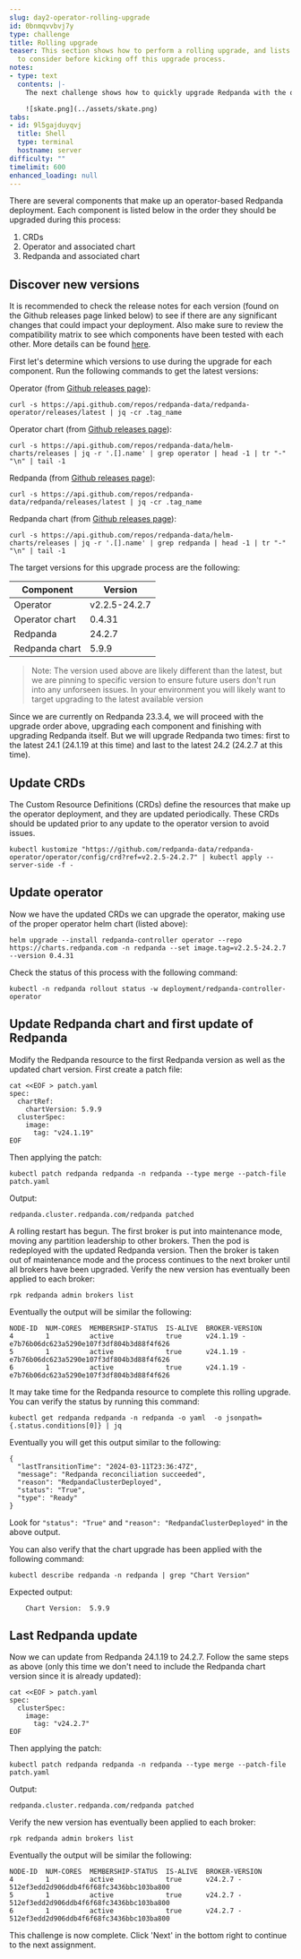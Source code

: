 ```yaml
---
slug: day2-operator-rolling-upgrade
id: 0bnmqvvbvj7y
type: challenge
title: Rolling upgrade
teaser: This section shows how to perform a rolling upgrade, and lists a few things
  to consider before kicking off this upgrade process.
notes:
- type: text
  contents: |-
    The next challenge shows how to quickly upgrade Redpanda with the operator.

    ![skate.png](../assets/skate.png)
tabs:
- id: 9l5gajduyqvj
  title: Shell
  type: terminal
  hostname: server
difficulty: ""
timelimit: 600
enhanced_loading: null
---
```

There are several components that make up an operator-based Redpanda deployment. Each component is listed below in the order they should be upgraded during this process:

1. CRDs
2. Operator and associated chart
3. Redpanda and associated chart

## Discover new versions

It is recommended to check the release notes for each version (found on the Github releases page linked below) to see if there are any significant changes that could impact your deployment. Also make sure to review the compatibility matrix to see which components have been tested with each other. More details can be found [here](https://docs.redpanda.com/current/upgrade/k-upgrade-operator/).

First let's determine which versions to use during the upgrade for each component. Run the following commands to get the latest versions:

Operator (from [Github releases page](https://github.com/redpanda-data/redpanda-operator/releases)):

```bash,run
curl -s https://api.github.com/repos/redpanda-data/redpanda-operator/releases/latest | jq -cr .tag_name
```

Operator chart (from [Github releases page](https://github.com/redpanda-data/helm-charts/releases)):

```bash,run
curl -s https://api.github.com/repos/redpanda-data/helm-charts/releases | jq -r '.[].name' | grep operator | head -1 | tr "-" "\n" | tail -1
```

Redpanda (from [Github releases page](https://github.com/redpanda-data/helm-charts/releases)):

```bash,run
curl -s https://api.github.com/repos/redpanda-data/redpanda/releases/latest | jq -cr .tag_name
```

Redpanda chart (from [Github releases page](https://github.com/redpanda-data/helm-charts/releases)):

```bash,run
curl -s https://api.github.com/repos/redpanda-data/helm-charts/releases | jq -r '.[].name' | grep redpanda | head -1 | tr "-" "\n" | tail -1
```

The target versions for this upgrade process are the following:

| Component | Version |
|-|-|
| Operator | v2.2.5-24.2.7 |
| Operator chart | 0.4.31 |
| Redpanda | 24.2.7 |
| Redpanda chart | 5.9.9 |

> Note: The version used above are likely different than the latest, but we are pinning to specific version to ensure future users don't run into any unforseen issues. In your environment you will likely want to target upgrading to the latest available version

Since we are currently on Redpanda 23.3.4, we will proceed with the upgrade order above, upgrading each component and finishing with upgrading Redpanda itself. But we will upgrade Redpanda two times: first to the latest 24.1 (24.1.19 at this time) and last to the latest 24.2 (24.2.7 at this time).

## Update CRDs

The Custom Resource Definitions (CRDs) define the resources that make up the operator deployment, and they are updated periodically. These CRDs should be updated prior to any update to the operator version to avoid issues.

```bash,run
kubectl kustomize "https://github.com/redpanda-data/redpanda-operator/operator/config/crd?ref=v2.2.5-24.2.7" | kubectl apply --server-side -f -
```

## Update operator

Now we have the updated CRDs we can upgrade the operator, making use of the proper operator helm chart (listed above):

```bash,run
helm upgrade --install redpanda-controller operator --repo https://charts.redpanda.com -n redpanda --set image.tag=v2.2.5-24.2.7 --version 0.4.31
```

Check the status of this process with the following command:

```bash,run
kubectl -n redpanda rollout status -w deployment/redpanda-controller-operator
```

## Update Redpanda chart and first update of Redpanda

Modify the Redpanda resource to the first Redpanda version as well as the updated chart version. First create a patch file:

```bash,run
cat <<EOF > patch.yaml
spec:
  chartRef:
    chartVersion: 5.9.9
  clusterSpec:
    image:
      tag: "v24.1.19"
EOF
```

Then applying the patch:

```bash,run
kubectl patch redpanda redpanda -n redpanda --type merge --patch-file patch.yaml
```

Output:

```bash,nocopy
redpanda.cluster.redpanda.com/redpanda patched
```

A rolling restart has begun. The first broker is put into maintenance mode, moving any partition leadership to other brokers. Then the pod is redeployed with the updated Redpanda version. Then the broker is taken out of maintenance mode and the process continues to the next broker until all brokers have been upgraded. Verify the new version has eventually been applied to each broker:

```bash,run
rpk redpanda admin brokers list
```

Eventually the output will be similar the following:

```bash,nocopy
NODE-ID  NUM-CORES  MEMBERSHIP-STATUS  IS-ALIVE  BROKER-VERSION
4        1          active             true      v24.1.19 - e7b76b06dc623a5290e107f3df804b3d88f4f626
5        1          active             true      v24.1.19 - e7b76b06dc623a5290e107f3df804b3d88f4f626
6        1          active             true      v24.1.19 - e7b76b06dc623a5290e107f3df804b3d88f4f626
```

It may take time for the Redpanda resource to complete this rolling upgrade. You can verify the status by running this command:

```bash,run
kubectl get redpanda redpanda -n redpanda -o yaml  -o jsonpath={.status.conditions[0]} | jq
```

Eventually you will get this output similar to the following:

```bash,nocopy
{
  "lastTransitionTime": "2024-03-11T23:36:47Z",
  "message": "Redpanda reconciliation succeeded",
  "reason": "RedpandaClusterDeployed",
  "status": "True",
  "type": "Ready"
}
```

Look for `"status": "True"` and `"reason": "RedpandaClusterDeployed"` in the above output.

You can also verify that the chart upgrade has been applied with the following command:

```bash,run
kubectl describe redpanda -n redpanda | grep "Chart Version"
```

Expected output:

```bash,nocopy
    Chart Version:  5.9.9
```

## Last Redpanda update

Now we can update from Redpanda 24.1.19 to 24.2.7. Follow the same steps as above (only this time we don't need to include the Redpanda chart version since it is already updated):

```bash,run
cat <<EOF > patch.yaml
spec:
  clusterSpec:
    image:
      tag: "v24.2.7"
EOF
```

Then applying the patch:

```bash,run
kubectl patch redpanda redpanda -n redpanda --type merge --patch-file patch.yaml
```

Output:

```bash,nocopy
redpanda.cluster.redpanda.com/redpanda patched
```

Verify the new version has eventually been applied to each broker:

```bash,run
rpk redpanda admin brokers list
```

Eventually the output will be similar the following:

```bash,nocopy
NODE-ID  NUM-CORES  MEMBERSHIP-STATUS  IS-ALIVE  BROKER-VERSION
4        1          active             true      v24.2.7 - 512ef3edd2d906ddb4f6f68fc3436bbc103ba800
5        1          active             true      v24.2.7 - 512ef3edd2d906ddb4f6f68fc3436bbc103ba800
6        1          active             true      v24.2.7 - 512ef3edd2d906ddb4f6f68fc3436bbc103ba800
```

This challenge is now complete. Click 'Next' in the bottom right to continue to the next assignment.
